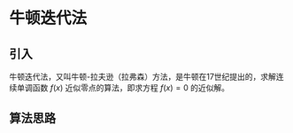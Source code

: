 # 牛顿迭代法

## 引入

牛顿迭代法，又叫牛顿-拉夫逊（拉弗森）方法，是牛顿在$17$世纪提出的，求解连续单调函数 $f(x)$ 近似零点的算法，即求方程 $f(x)=0$ 的近似解。

## 算法思路

